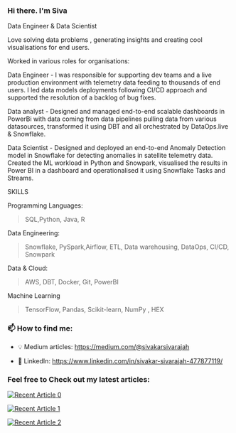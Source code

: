 ### Hi there. I'm Siva

Data Engineer & Data Scientist

Love solving data problems , generating insights and creating cool visualisations for end users.

Worked in various roles for organisations: 

Data Engineer - I was responsible for supporting dev teams and a live production environment with telemetry data feeding to thousands of end users. I led data models deployments following CI/CD approach and supported the resolution of a backlog of bug fixes.

Data analyst - Designed and managed end-to-end scalable dashboards in PowerBi with data coming from data pipelines pulling data from various datasources, transformed it using DBT and all orchestrated by DataOps.live & Snowflake.

Data Scientist - Designed and deployed an end-to-end Anomaly Detection model in Snowflake for detecting anomalies in satellite telemetry data. Created the ML workload in Python and Snowpark, visualised the results in Power BI in a dashboard and operationalised it using Snowflake Tasks and Streams.

SKILLS

Programming Languages:
> SQL,Python, Java, R

Data Engineering:
>  Snowflake, PySpark,Airflow, ETL, Data warehousing, DataOps, CI/CD, Snowpark

Data & Cloud:
> AWS, DBT, Docker, Git, PowerBI

Machine Learning 
> TensorFlow, Pandas, Scikit-learn, NumPy , HEX

### 📫 How to find me:

- 💡 Medium articles: https://medium.com/@sivakarsivarajah

- 🏢 LinkedIn: https://www.linkedin.com/in/sivakar-sivarajah-477877119/


### Feel free to Check out my latest articles:

<a target="_blank" href="https://github-readme-medium-recent-article.vercel.app/medium/@sivakarsivarajah/0"><img src="https://github-readme-medium-recent-article.vercel.app/medium/@sivakarsivarajah/0" alt="Recent Article 0"> 
  
<a target="_blank" href="https://github-readme-medium-recent-article.vercel.app/medium/@sivakarsivarajah/1"><img src="https://github-readme-medium-recent-article.vercel.app/medium/@sivakarsivarajah/1" alt="Recent Article 1"> 

<a target="_blank" href="https://github-readme-medium-recent-article.vercel.app/medium/@sivakarsivarajah/2"><img src="https://github-readme-medium-recent-article.vercel.app/medium/@sivakarsivarajah/2" alt="Recent Article 2">
  

<!--
**sivakar94/sivakar94** is a ✨ _special_ ✨ repository because its `README.md` (this file) appears on your GitHub profile.

Here are some ideas to get you started:

- 🔭 I’m currently working on ...
- 🌱 I’m currently learning ...
- 👯 I’m looking to collaborate on ...
- 🤔 I’m looking for help with ...
- 💬 Ask me about ...
- 📫 How to reach me: ...
- 😄 Pronouns: ...
- ⚡ Fun fact: ...
-->
